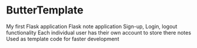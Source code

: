 # ButterTemplate
  My first Flask application
  Flask note application
  Sign-up, Login, logout functionality
  Each individual user has their own account to store there notes
  Used as template code for faster development
